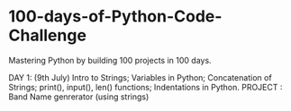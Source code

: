# 100-days-of-Python-Code-Challenge
Mastering Python by building 100 projects in 100 days.

DAY 1: (9th July)
Intro to Strings;
Variables in Python;
Concatenation of Strings;
print(), input(), len() functions;
Indentations in Python.
PROJECT : Band Name genrerator (using strings)
